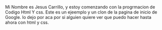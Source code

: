 Mi Nombre es Jesus Carrillo, y estoy comenzando con la progrmacion de Codigo Html Y css.
Este es un ejeemplo y un clon de la pagina de inicio de Google. 
lo dejo por aca por si alguien quiere ver que puedo hacer hasta ahora con html y css.